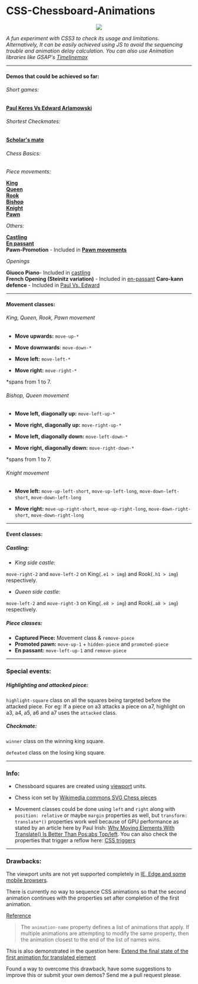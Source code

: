 # CSS-Chessboard-Animations

<p align="center">
  <img src="http://i.stack.imgur.com/mlwPz.jpg">
</p>
 

*A fun experiment with CSS3 to check its usage and limitations. Alternatively, It can be easily achieved using JS to avoid the sequencing trouble and animation delay calculation. You can also use Animation libraries like GSAP's [Timelinemax](https://greensock.com/timelinemax)*


----------


#### Demos that could be achieved so far:

###### Short games:

[**Paul Keres Vs Edward Arlamowski**](http://manojkr.com/demos/chess-animations/paulvsedward.html)

###### Shortest Checkmates:

[**Scholar's mate**](http://manojkr.com/demos/chess-animations/scholars-mate.html)

###### Chess Basics:

*Piece movements:*

[**King**](http://manojkr.com/demos/chess-animations/king-movements.html)<br>
[**Queen**](http://manojkr.com/demos/chess-animations/queen-movements.html)<br>
[**Rook**](http://manojkr.com/demos/chess-animations/rook-movements.html)<br>
[**Bishop**](http://manojkr.com/demos/chess-animations/bishop-movements.html)<br>
[**Knight**](http://manojkr.com/demos/chess-animations/knight-movements.html)<br>
[**Pawn**](http://manojkr.com/demos/chess-animations/pawn-movements.html)

*Others:*

[**Castling**](http://manojkr.com/demos/chess-animations/castling.html)<br>
[**En passant**](http://manojkr.com/demos/chess-animations/en-passant.html)<br>
**Pawn-Promotion** - Included in [**Pawn movements**](http://manojkr.com/demos/chess-animations/pawn-movements.html)

*Openings*

**Giuoco Piano**- Included in [castling](http://manojkr.com/demos/chess-animations/castling.html)<br>
**French Opening (Steinitz variation)** - Included in [en-passant](http://manojkr.com/demos/chess-animations/en-passant.html)
**Caro-kann defence** - Included in [Paul Vs. Edward](http://manojkr.com/demos/chess-animations/paulvsedward.html)


----------


#### Movement classes: 

###### King, Queen, Rook, Pawn movement

- **Move upwards:** `move-up-*`

- **Move downwards**: `move-down-*`

- **Move left:** `move-left-*`

- **Move right:** `move-right-*` 

*spans from 1 to 7.


###### Bishop, Queen movement

- **Move left, diagonally up:** `move-left-up-*`

- **Move right, diagonally up:** `move-right-up-*`

- **Move left, diagonally down:** `move-left-down-*`

- **Move right, diagonally down:** `move-right-down-*` 

*spans from 1 to 7.

###### Knight movement

- **Move left:** `move-up-left-short`, `move-up-left-long`, `move-down-left-short`, `move-down-left-long`

- **Move right:** `move-up-right-short`, `move-up-right-long`, `move-down-right-short`, `move-down-right-long`


----------


#### Event classes: 

##### Castling:

- *King side castle:*

`move-right-2` and `move-left-2` on King(`.e1 > img`) and Rook(`.h1 > img`)  respectively.

- *Queen side castle:*

`move-left-2` and `move-right-3` on King(`.e8 > img`) and Rook(`.a8 > img`) respectively.

##### Piece classes:

- **Captured Piece:** Movement class & `remove-piece`
- **Promoted pawn:** `move-up-1` + `hidden-piece` and `promoted-piece`
- **En passant:** `move-left-up-1` and `remove-piece` 


----------


### Special events:

##### Highlighting and attacked piece:

`highlight-square` class on all the squares being targeted before the attacked piece. For eg: If a piece on a3 attacks a piece on a7, highlight on a3, a4, a5, a6 and a7 uses the `attacked` class.


##### Checkmate:

`winner` class on the winning king square.

`defeated` class on the losing king square.



----------
 

### Info:

- Chessboard squares are created using [viewport](https://css-tricks.com/viewport-sized-typography/) units.

- Chess icon set by [Wikimedia commons SVG Chess pieces](https://commons.wikimedia.org/wiki/Category:SVG_chess_pieces)

- Movement classes could be done using `left` and `right` along with `position: relative` or maybe `margin` properties as well, but `transform: translate*()` properties work well because of GPU performance as stated by an article here by Paul Irish: [Why Moving Elements With Translate() Is Better Than Pos:abs Top/left](http://www.paulirish.com/2012/why-moving-elements-with-translate-is-better-than-posabs-topleft/). You can also check the properties that trigger a reflow here: [CSS triggers](http://csstriggers.com)


----------


### Drawbacks:

The viewport units are not yet supported completely in [IE, Edge and some mobile browsers](http://caniuse.com/#feat=viewport-units).

There is currently no way to sequence CSS animations so that the second animation continues with the properties set after completion of the first animation.

[Reference](http://www.w3.org/TR/css3-animations/#animation-name-property)

> The `animation-name` property defines a list of animations that apply.
> If multiple animations are
> attempting to modify the same property, then the animation closest to
> the end of the list of names wins.

This is also demonstrated in the question here: [Extend the final state of the first animation for translated element](http://stackoverflow.com/questions/32224802/extend-the-final-state-of-the-first-animation-for-translated-element)

Found a way to overcome this drawback, have some suggestions to improve this or submit your own demos? Send me a pull request please. 



